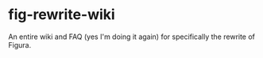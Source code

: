 # fig-rewrite-wiki
An entire wiki and FAQ (yes I'm doing it again) for specifically the rewrite of Figura.
